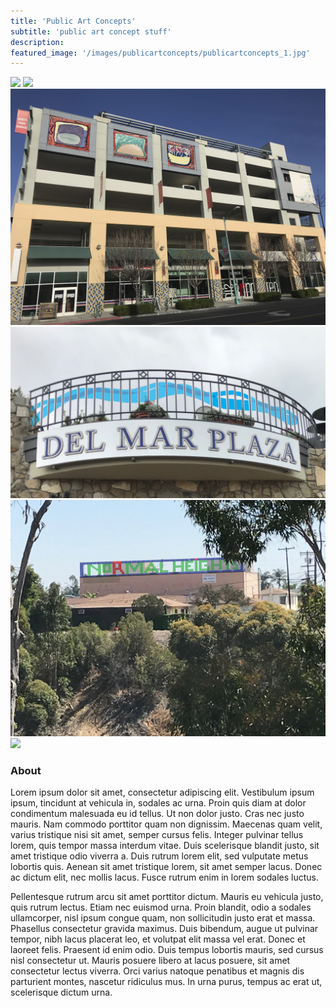 ```yaml
---
title: 'Public Art Concepts'
subtitle: 'public art concept stuff'
description:
featured_image: '/images/publicartconcepts/publicartconcepts_1.jpg'
---
```


<div class="gallery" data-columns="1">
	<img src="../images/publicartconcepts/publicartconcepts_1.jpg">
  <img src="../images/publicartconcepts/publicartconcepts_2.jpg">
  <img src="../images/publicartconcepts/publicartconcepts_3.jpg">
  <img src="../images/publicartconcepts/publicartconcepts_4.jpg">
  <img src="../images/publicartconcepts/publicartconcepts_5.jpg">
  <img src="../images/publicartconcepts/publicartconcepts_6.jpg">
</div>

### About

Lorem ipsum dolor sit amet, consectetur adipiscing elit. Vestibulum ipsum ipsum, tincidunt at vehicula in, sodales ac urna. Proin quis diam at dolor condimentum malesuada eu id tellus. Ut non dolor justo. Cras nec justo mauris. Nam commodo porttitor quam non dignissim. Maecenas quam velit, varius tristique nisi sit amet, semper cursus felis. Integer pulvinar tellus lorem, quis tempor massa interdum vitae. Duis scelerisque blandit justo, sit amet tristique odio viverra a. Duis rutrum lorem elit, sed vulputate metus lobortis quis. Aenean sit amet tristique lorem, sit amet semper lacus. Donec ac dictum elit, nec mollis lacus. Fusce rutrum enim in lorem sodales luctus.

Pellentesque rutrum arcu sit amet porttitor dictum. Mauris eu vehicula justo, quis rutrum lectus. Etiam nec euismod urna. Proin blandit, odio a sodales ullamcorper, nisl ipsum congue quam, non sollicitudin justo erat et massa. Phasellus consectetur gravida maximus. Duis bibendum, augue ut pulvinar tempor, nibh lacus placerat leo, et volutpat elit massa vel erat. Donec et laoreet felis. Praesent id enim odio. Duis tempus lobortis mauris, sed cursus nisl consectetur ut. Mauris posuere libero at lacus posuere, sit amet consectetur lectus viverra. Orci varius natoque penatibus et magnis dis parturient montes, nascetur ridiculus mus. In urna purus, tempus ac erat ut, scelerisque dictum urna.
